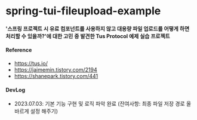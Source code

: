 # spring-tui-fileupload-example

#### '스프링 프로젝트 시 유료 컴포넌트를 사용하지 않고 대용량 파일 업로드를 어떻게 하면 처리할 수 있을까?'에 대한 고민 중 발견한 Tus Protocol 예제 실습 프로젝트

#### Reference
- https://tus.io/
- https://jaimemin.tistory.com/2194
- https://shanepark.tistory.com/441

#### DevLog
- 2023.07.03: 기본 기능 구현 및 로직 파악 완료 (잔여사항: 최종 파일 저장 경로 올바르게 설정 해주기)
